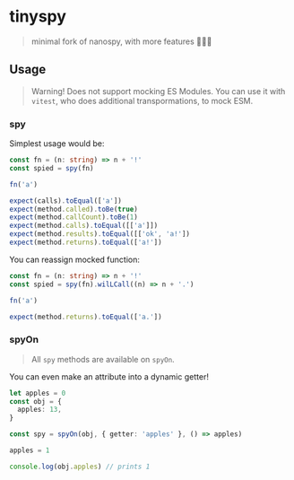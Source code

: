 # tinyspy

> minimal fork of nanospy, with more features 🕵🏻‍♂️

## Usage

> Warning! Does not support mocking ES Modules. You can use it with `vitest`, who does additional transpormations, to mock ESM.

### spy

Simplest usage would be:

```ts
const fn = (n: string) => n + '!'
const spied = spy(fn)

fn('a')

expect(calls).toEqual(['a'])
expect(method.called).toBe(true)
expect(method.callCount).toBe(1)
expect(method.calls).toEqual([['a']])
expect(method.results).toEqual([['ok', 'a!'])
expect(method.returns).toEqual(['a!'])
```

You can reassign mocked function:

```ts
const fn = (n: string) => n + '!'
const spied = spy(fn).wilLCall((n) => n + '.')

fn('a')

expect(method.returns).toEqual(['a.'])
```

### spyOn

> All `spy` methods are available on `spyOn`.

You can even make an attribute into a dynamic getter!

```ts
let apples = 0
const obj = {
  apples: 13,
}

const spy = spyOn(obj, { getter: 'apples' }, () => apples)

apples = 1

console.log(obj.apples) // prints 1
```
